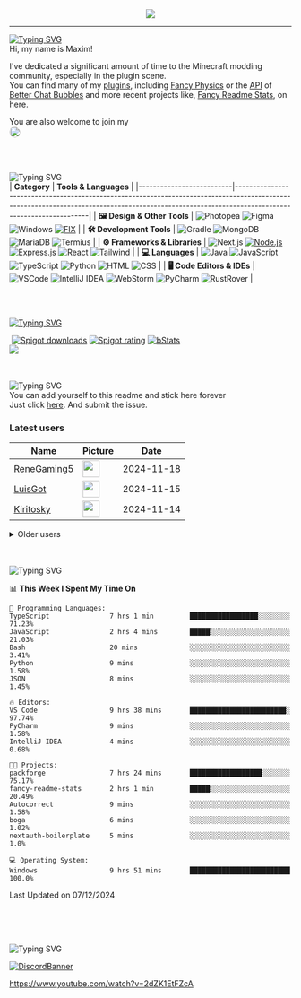 <div align="center">
  <a href="https://github.com/max1mde/fancy-readme-stats" target="_blank">
      <img src="https://fancy-readme-stats.vercel.app/api?username=max1mde&title=𝓜𝓪𝔁𝓲𝓶&theme=city&dark_bg=3&hide_border=false&height=280&footer=Made%20by%20MaximDe%20·%20Click%20me%20to%20add%20this%20card%20to%20your%20readme%20as%20well%20😎&description=What's%20up?&include_all_commits=true&update=2">
  </a>
</div>

---

[![Typing SVG](https://readme-typing-svg.demolab.com?font=Agbalumo&size=50&duration=1000&pause=1000&color=1523bd&vCenter=true&repeat=false&width=435&height=80&lines=About+me)]()<br>
Hi, my name is Maxim!  

I've dedicated a significant amount of time to the Minecraft modding community, especially in the plugin scene.  
You can find many of my [plugins](https://www.spigotmc.org/resources/110500/), including [Fancy Physics](https://www.spigotmc.org/resources/110500/) or the [API](https://github.com/max1mde/ChatBubblesAPI) of [Better Chat Bubbles](https://www.spigotmc.org/resources/115811/) and more recent projects like, [Fancy Readme Stats](https://github.com/max1mde/fancy-readme-stats), on here.

You are also welcome to join my<br>
<a href="https://discord.gg/2UTkYj26B4" target="_blank">
  <img src="https://img.shields.io/badge/Discord_Server-7289DA?style=flat&logo=discord&logoColor=white" alt="Join Discord Server" style="border-radius: 15px; height: 20px;">
</a>

<br>

<br>![Typing SVG](https://readme-typing-svg.demolab.com?font=Agbalumo&size=50&duration=2000&pause=3000&color=1523bd&vCenter=true&repeat=false&width=435&height=80&lines=Tools+%26+Languages)<br>
| **Category**             | **Tools & Languages**                                                                                                                                                                            |
|--------------------------|-------------------------------------------------------------------------------------------------------------------------------------------------------------------------------------------------|
| **🖼️ Design & Other Tools** | ![Photopea](https://img.shields.io/badge/Photopea-%231523bd.svg?style=for-the-badge&logo=photopea&logoColor=white) ![Figma](https://img.shields.io/badge/Figma-%231523bd.svg?style=for-the-badge&logo=figma&logoColor=white) ![Windows](https://img.shields.io/badge/Windows-%231523bd.svg?style=for-the-badge&logo=windows&logoColor=white) [![FIX](https://img.shields.io/badge/FIX-%231523bd.svg?style=for-the-badge&logo=python&logoColor=white)](https://github.com/max1mde/FIX) | 
| **🛠️ Development Tools**   | ![Gradle](https://img.shields.io/badge/Gradle-%231523bd.svg?style=for-the-badge&logo=gradle&logoColor=white) ![MongoDB](https://img.shields.io/badge/MongoDB-%231523bd.svg?style=for-the-badge&logo=mongodb&logoColor=white) ![MariaDB](https://img.shields.io/badge/MariaDB-%231523bd.svg?style=for-the-badge&logo=mariadb&logoColor=white) ![Termius](https://img.shields.io/badge/Termius-%231523bd.svg?style=for-the-badge&logo=termius&logoColor=white)  |
| **⚙️ Frameworks & Libraries** | ![Next.js](https://img.shields.io/badge/Next.js-%231523bd.svg?style=for-the-badge&logo=next.js&logoColor=white) [![Node.js](https://img.shields.io/badge/Node.js-%231523bd.svg?style=for-the-badge&logo=node.js&logoColor=white)](https://nodejs.org/) ![Express.js](https://img.shields.io/badge/Express.js-%231523bd.svg?style=for-the-badge&logo=express&logoColor=white) ![React](https://img.shields.io/badge/React-%231523bd.svg?style=for-the-badge&logo=react&logoColor=white)  ![Tailwind](https://img.shields.io/badge/Tailwind-%231523bd.svg?style=for-the-badge&logo=tailwind-css&logoColor=white)  |
| **💻 Languages**           | ![Java](https://img.shields.io/badge/Java-%231523bd.svg?style=for-the-badge&logo=openjdk&logoColor=white) ![JavaScript](https://img.shields.io/badge/JavaScript-%231523bd.svg?style=for-the-badge&logo=javascript&logoColor=white) ![TypeScript](https://img.shields.io/badge/TypeScript-%231523bd.svg?style=for-the-badge&logo=typescript&logoColor=white) ![Python](https://img.shields.io/badge/Python-%231523bd.svg?style=for-the-badge&logo=python&logoColor=white) ![HTML](https://img.shields.io/badge/HTML-%231523bd.svg?style=for-the-badge&logo=html5&logoColor=white) ![CSS](https://img.shields.io/badge/CSS-%231523bd.svg?style=for-the-badge&logo=css3&logoColor=white)  |
| **🖥️ Code Editors & IDEs** | ![VSCode](https://img.shields.io/badge/VSCode-%231523bd.svg?style=for-the-badge&logo=javascript&logoColor=white) ![IntelliJ IDEA](https://img.shields.io/badge/IntelliJIDEA-%231523bd.svg?style=for-the-badge&logo=intellij-idea&logoColor=white) ![WebStorm](https://img.shields.io/badge/WebStorm-%231523bd.svg?style=for-the-badge&logo=webstorm&logoColor=white) ![PyCharm](https://img.shields.io/badge/PyCharm-%231523bd.svg?style=for-the-badge&logo=pycharm&logoColor=white) ![RustRover](https://img.shields.io/badge/RustRover-%231523bd.svg?style=for-the-badge&logo=rust&logoColor=white) |

<br>

<br>[![Typing SVG](https://readme-typing-svg.demolab.com?font=Agbalumo&size=50&duration=3000&pause=5000&color=1523bd&vCenter=true&repeat=false&width=435&height=80&lines=%231+Repository)](https://git.io/typing-svg)<br>
<div align="left">
&nbsp;<a href="https://www.spigotmc.org/resources/110500/"><img src="https://img.shields.io/spiget/downloads/110500?label=Spigot%20downloads" alt="Spigot downloads"></a>
<a href="https://www.spigotmc.org/resources/110500/reviews"><img src="https://img.shields.io/spiget/rating/110500?label=Spigot%20rating" alt="Spigot rating"></a>
<a href="https://bstats.org/plugin/bukkit/Fancy%20Physics/18833"><img src="https://img.shields.io/bstats/servers/18833" alt="bStats"></a><br>
<a href="https://github.com/max1mde/FancyPhysics">
  <img align="center" src="https://fancy-readme-stats.vercel.app/api/pin/?username=max1mde&hide_border=false&repo=FancyPhysics&theme=city&show_icons=true&update=7&dark_bg=3" />
</a>

<br>
<br>

<br>![Typing SVG](https://readme-typing-svg.demolab.com?font=Agbalumo&size=50&duration=4000&pause=6000&color=1523bd&vCenter=true&repeat=false&width=435&height=80&lines=Stick+here+forever%3F)<br>
You can add yourself to this readme and stick here forever   
Just click [here](https://github.com/max1mde/max1mde/issues/new?title=Submit%20yourself&body=Just%20press%20%27Submit%20new%20issue%27.%20You%20don%27t%20need%20to%20do%20anything%20else.%27%0AWhen%20this%20issue%20is%20closed%20by%20the%20bot,%20the%20README%20will%20be%20updated.).
And submit the issue.

### Latest users
<!--START_SECTION:users-->
| Name | Picture | Date |
| ---- | ---------------- | ---- |
| [ReneGaming5](https://github.com/ReneGaming5) | <img src="https://avatars.githubusercontent.com/ReneGaming5" width="30" height="30" /> | 2024-11-18 |
| [LuisGot](https://github.com/LuisGot) | <img src="https://avatars.githubusercontent.com/LuisGot" width="30" height="30" /> | 2024-11-15 |
| [Kiritosky](https://github.com/Kiritosky) | <img src="https://avatars.githubusercontent.com/Kiritosky" width="30" height="30" /> | 2024-11-14 |

<!--END_SECTION:users-->

<details>
<summary>Older users</summary>
  
<!--START_SECTION:old_users-->
| Name | Picture | Date |
| ---- | ---------------- | ---- |
| [chicacos](https://github.com/chicacos) | <img src="https://avatars.githubusercontent.com/chicacos" width="30" height="30" /> | 2024-11-10 |
| [BlackDevReal](https://github.com/BlackDevReal) | <img src="https://avatars.githubusercontent.com/BlackDevReal" width="30" height="30" /> | 2024-11-10 |
| [hallo1142](https://github.com/hallo1142) | <img src="https://avatars.githubusercontent.com/hallo1142" width="30" height="30" /> | 2024-11-10 |
| [max1mde](https://github.com/max1mde) | <img src="https://avatars.githubusercontent.com/max1mde" width="30" height="30" /> | 2024-11-10 |
| [Gebuildet](https://github.com/Gebuildet) | <img src="https://avatars.githubusercontent.com/Gebuildet" width="30" height="30" /> | 2024-11-10 |

<!--END_SECTION:old_users-->

</details>

<br>

<br>![Typing SVG](https://readme-typing-svg.demolab.com?font=Agbalumo&size=50&duration=5000&pause=7000&color=1523bd&vCenter=true&repeat=false&width=435&height=80&lines=WakaTime+Stats)<br>
<!--START_SECTION:waka-->
📊 **This Week I Spent My Time On** 

```text
💬 Programming Languages: 
TypeScript               7 hrs 1 min         █████████████████░░░░░░░░   71.23% 
JavaScript               2 hrs 4 mins        █████░░░░░░░░░░░░░░░░░░░░   21.03% 
Bash                     20 mins             ░░░░░░░░░░░░░░░░░░░░░░░░░   3.41% 
Python                   9 mins              ░░░░░░░░░░░░░░░░░░░░░░░░░   1.58% 
JSON                     8 mins              ░░░░░░░░░░░░░░░░░░░░░░░░░   1.45%

🔥 Editors: 
VS Code                  9 hrs 38 mins       ████████████████████████░   97.74% 
PyCharm                  9 mins              ░░░░░░░░░░░░░░░░░░░░░░░░░   1.58% 
IntelliJ IDEA            4 mins              ░░░░░░░░░░░░░░░░░░░░░░░░░   0.68%

🐱‍💻 Projects: 
packforge                7 hrs 24 mins       ██████████████████░░░░░░░   75.17% 
fancy-readme-stats       2 hrs 1 min         █████░░░░░░░░░░░░░░░░░░░░   20.49% 
Autocorrect              9 mins              ░░░░░░░░░░░░░░░░░░░░░░░░░   1.58% 
boga                     6 mins              ░░░░░░░░░░░░░░░░░░░░░░░░░   1.02% 
nextauth-boilerplate     5 mins              ░░░░░░░░░░░░░░░░░░░░░░░░░   1.0%

💻 Operating System: 
Windows                  9 hrs 51 mins       █████████████████████████   100.0%

```


 Last Updated on 07/12/2024
<!--END_SECTION:waka-->

<br>
<br>

<br>![Typing SVG](https://readme-typing-svg.demolab.com?font=Agbalumo&size=50&duration=6000&pause=8000&color=1523bd&vCenter=true&repeat=false&width=435&height=80&lines=Community+Server)<br>

[![DiscordBanner](https://invidget.switchblade.xyz/2UTkYj26B4)](https://discord.gg/2UTkYj26B4)

https://www.youtube.com/watch?v=2dZK1EtFZcA
